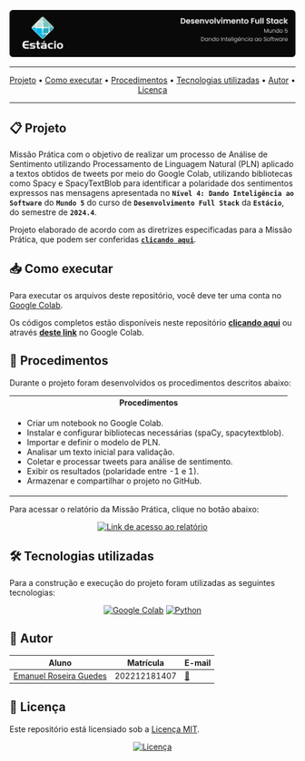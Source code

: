 ![Capa do projeto com logo da Estácio](./.github/capa.svg)

<div align="center">

---

[Projeto](#-projeto) • [Como executar](#-como-baixar-e-executar) • [Procedimentos](#-procedimentos) • [Tecnologias utilizadas](#-tecnologias-utilizadas) • [Autor](#-autor) • [Licença](#-licença)

---

</div>

## 📋 Projeto

Missão Prática com o objetivo de realizar um processo de Análise de Sentimento utilizando Processamento de Linguagem Natural (PLN) aplicado a textos obtidos de tweets por meio do Google Colab, utilizando bibliotecas como Spacy e SpacyTextBlob para identificar a polaridade dos sentimentos expressos nas mensagens apresentada no **`Nível 4: Dando Inteligência ao Software`** do **`Mundo 5`** do curso de **`Desenvolvimento Full Stack`** da **`Estácio`**, do semestre de **`2024.4`**.

Projeto elaborado de acordo com as diretrizes especificadas para a Missão Prática, que podem ser conferidas [**`clicando aqui`**](https://sway.cloud.microsoft/s/4I0FaBWMTOk9e6Dg/embed).

## 📥 Como executar

Para executar os arquivos deste repositório, você deve ter uma conta no [Google Colab](https://colab.research.google.com/).

Os códigos completos estão disponíveis neste repositório [**clicando aqui**](./sentiment.ipynb) ou através [**deste link**](https://colab.research.google.com/drive/1qVoFi8hcRdZbwMQ5b0oeV0xA0YoZ-62q?usp=sharing) no Google Colab.

## 🔗 Procedimentos

Durante o projeto foram desenvolvidos os procedimentos descritos abaixo:

<table>
  <tr>
    <th>Procedimentos</th>
  </tr>
  <tr>
    <td>
      <ul>
        <li>Criar um notebook no Google Colab.</li>
        <li>Instalar e configurar bibliotecas necessárias (spaCy, spacytextblob).</li>
        <li>Importar e definir o modelo de PLN.</li>
        <li>Analisar um texto inicial para validação.</li>
        <li>Coletar e processar tweets para análise de sentimento.</li>
        <li>Exibir os resultados (polaridade entre -1 e 1).</li>
        <li>Armazenar e compartilhar o projeto no GitHub.</li>
      </ul>
    </td>
  </tr>
</table>

Para acessar o relatório da Missão Prática, clique no botão abaixo:

<div align="center">

[![Link de acesso ao relatório](https://img.shields.io/badge/-Acesse%20o%20relatório-000000?style=for-the-badge)](./Relatório%20da%20Missão%20Prática.pdf)

</div>


## 🛠 Tecnologias utilizadas

Para a construção e execução do projeto foram utilizadas as seguintes tecnologias:

<div align="center">

[![Google Colab](https://img.shields.io/badge/-Google%20Colab-F9AB00?style=for-the-badge&logo=googlecolab&logoColor=white)](https://colab.research.google.com/) [![Python](https://img.shields.io/badge/-Python-3776AB?style=for-the-badge&logo=python&logoColor=white)](https://www.python.org/)

</div>

## 👥 Autor

| Aluno                                                  | Matrícula    | E-mail                                      |
| ------------------------------------------------------ | ------------ | ------------------------------------------- |
| [Emanuel Roseira Guedes](https://github.com/guedesert) | 202212181407 | [📧](mailto:202212181407@alunos.estacio.br) |

## 📃 Licença

Este repositório está licensiado sob a [Licença MIT](./LICENSE).

<div align=center>

[![Licença](https://img.shields.io/github/license/guedesert/vamos-interligar-as-coisas-com-a-nuvem?style=for-the-badge&color=blue&label=licença)](./LICENSE)

</div>

